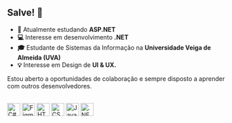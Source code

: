 ## Salve! 🤙
- **🔭** Atualmente estudando **ASP.NET**
- **💻** Interesse em desenvolvimento **.NET**
- **🎓** Estudante de Sistemas da Informação na **Universidade Veiga de Almeida (UVA)**
- **💡** Interesse em Design de **UI & UX.**

Estou aberto a oportunidades de colaboração e sempre disposto a aprender com outros desenvolvedores.

<div style="display: inline_block"><br>
<img src="https://cdn.jsdelivr.net/gh/devicons/devicon/icons/csharp/csharp-original.svg" width="30" alt="C#" style="fill: #6e6e6e;">
<img src="https://cdn.jsdelivr.net/gh/devicons/devicon/icons/figma/figma-original.svg" width="30" alt="Figma" style="fill: #6e6e6e;">
<img src="https://cdn.jsdelivr.net/gh/devicons/devicon/icons/html5/html5-original.svg" width="30" alt="HTML" style="fill: #6e6e6e;">
<img src="https://cdn.jsdelivr.net/gh/devicons/devicon/icons/css3/css3-original.svg" width="30" alt="CSS" style="fill: #6e6e6e;">
<img src="https://cdn.jsdelivr.net/gh/devicons/devicon/icons/javascript/javascript-original.svg" width="30" alt="JavaScript" style="fill: #6e6e6e;">
<img src="https://cdn.jsdelivr.net/gh/devicons/devicon/icons/dot-net/dot-net-original.svg" width="30" alt=".NET" style="fill: #6e6e6e;">

</div>


